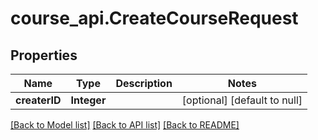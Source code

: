 # course_api.CreateCourseRequest
## Properties

| Name | Type | Description | Notes |
|------------ | ------------- | ------------- | -------------|
| **createrID** | **Integer** |  | [optional] [default to null] |

[[Back to Model list]](../README.md#documentation-for-models) [[Back to API list]](../README.md#documentation-for-api-endpoints) [[Back to README]](../README.md)

